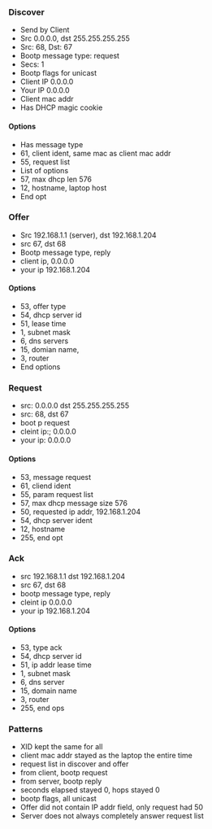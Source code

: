 ### Discover
- Send by Client
- Src 0.0.0.0, dst 255.255.255.255
- Src: 68, Dst: 67
- Bootp message type: request
- Secs: 1
- Bootp flags for unicast
- Client IP 0.0.0.0
- Your IP 0.0.0.0
- Client mac addr
- Has DHCP magic cookie

#### Options
- Has message type
- 61, client ident, same mac as client mac addr
- 55, request list
- List of options
- 57, max dhcp len 576
- 12, hostname, laptop host
- End opt

### Offer
- Src 192.168.1.1 (server), dst 192.168.1.204
- src 67, dst 68
- Bootp message type, reply
- client ip, 0.0.0.0
- your ip 192.168.1.204 

#### Options
- 53, offer type
- 54, dhcp server id
- 51, lease time
- 1, subnet mask
- 6, dns servers
- 15, domian name,
- 3, router
- End options

### Request
- src: 0.0.0.0 dst 255.255.255.255
- src: 68, dst 67
- boot p request
- cleint ip:; 0.0.0.0
- your ip: 0.0.0.0

#### Options
- 53, message request
- 61, cliend ident
- 55, param request list 
- 57, max dhcp message size 576
- 50, requested ip addr, 192.168.1.204
- 54, dhcp server ident 
- 12, hostname
- 255, end opt

### Ack
- src 192.168.1.1 dst 192.168.1.204
- src 67, dst 68
- bootp message type, reply
- cleint ip 0.0.0.0
- your ip 192.168.1.204

#### Options
- 53, type ack
- 54, dhcp server id
- 51, ip addr lease time
- 1, subnet mask
- 6, dns server
- 15, domain name 
- 3, router
- 255, end ops

### Patterns
- XID kept the same for all
- client mac addr stayed as the laptop the entire time
- request list in discover and offer
- from client, bootp request
- from server, bootp reply
- seconds elapsed stayed 0, hops stayed 0
- bootp flags, all unicast
- Offer did not contain IP addr field, only request had 50
- Server does not always completely answer request list